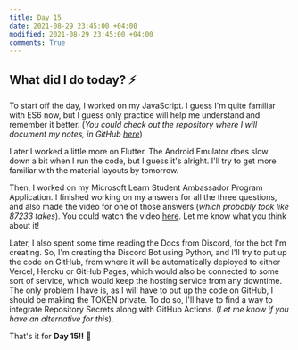 ```yaml
---
title: Day 15
date: 2021-08-29 23:45:00 +04:00
modified: 2021-08-29 23:45:00 +04:00
comments: True
---
```


## What did I do today? ⚡️

To start off the day, I worked on my JavaScript. I guess I'm quite familiar with ES6 now, but I guess only practice will help me understand and remember it better. (*You could check out the repository where I will document my notes, in GitHub [here](https://github.com/abxhr/Learn-JS)*)

Later I worked a little more on Flutter. The Android Emulator does slow down a bit when I run the code, but I guess it's alright. I'll try to get more familiar with the material layouts by tomorrow.

Then, I worked on my Microsoft Learn Student Ambassador Program Application. I finished working on my answers for all the three questions, and also made the video for one of those answers (*which probably took like 87233 takes*). You could watch the video [here](http://youtu.be/lXcgl9Ux9uM). Let me know what you think about it!

Later, I also spent some time reading the Docs from Discord, for the bot I'm creating. So, I'm creating the Discord Bot using Python, and I'll try to put up the code on GitHub, from where it will be automatically deployed to either Vercel, Heroku or GitHub Pages, which would also be connected to some sort of service, which would keep the hosting service from any downtime. The only problem I have is, as I will have to put up the code on GitHub, I should be making the TOKEN private. To do so, I'll have to find a way to integrate Repository Secrets along with GitHub Actions. (*Let me know if you have an alternative for this*).

That's it for **Day 15!!** 🚀 
